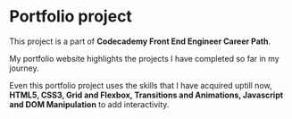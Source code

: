 # Portfolio project

This project is a part of **Codecademy Front End Engineer Career Path**.

My portfolio website highlights the projects I have completed so far in my journey.

Even this portfolio project uses the skills that I have acquired uptill now, **HTML5, CSS3, Grid and Flexbox, Transitions and Animations, Javascript and DOM Manipulation** to add interactivity.
